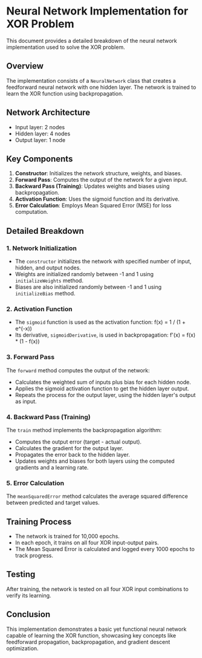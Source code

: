 # Neural Network Implementation for XOR Problem

This document provides a detailed breakdown of the neural network implementation used to solve the XOR problem.

## Overview

The implementation consists of a `NeuralNetwork` class that creates a feedforward neural network with one hidden layer. The network is trained to learn the XOR function using backpropagation.

## Network Architecture

- Input layer: 2 nodes
- Hidden layer: 4 nodes
- Output layer: 1 node

## Key Components

1. **Constructor**: Initializes the network structure, weights, and biases.
2. **Forward Pass**: Computes the output of the network for a given input.
3. **Backward Pass (Training)**: Updates weights and biases using backpropagation.
4. **Activation Function**: Uses the sigmoid function and its derivative.
5. **Error Calculation**: Employs Mean Squared Error (MSE) for loss computation.

## Detailed Breakdown

### 1. Network Initialization

- The `constructor` initializes the network with specified number of input, hidden, and output nodes.
- Weights are initialized randomly between -1 and 1 using `initializeWeights` method.
- Biases are also initialized randomly between -1 and 1 using `initializeBias` method.

### 2. Activation Function

- The `sigmoid` function is used as the activation function: f(x) = 1 / (1 + e^(-x))
- Its derivative, `sigmoidDerivative`, is used in backpropagation: f'(x) = f(x) * (1 - f(x))

### 3. Forward Pass

The `forward` method computes the output of the network:
- Calculates the weighted sum of inputs plus bias for each hidden node.
- Applies the sigmoid activation function to get the hidden layer output.
- Repeats the process for the output layer, using the hidden layer's output as input.

### 4. Backward Pass (Training)

The `train` method implements the backpropagation algorithm:
- Computes the output error (target - actual output).
- Calculates the gradient for the output layer.
- Propagates the error back to the hidden layer.
- Updates weights and biases for both layers using the computed gradients and a learning rate.

### 5. Error Calculation

The `meanSquaredError` method calculates the average squared difference between predicted and target values.

## Training Process

- The network is trained for 10,000 epochs.
- In each epoch, it trains on all four XOR input-output pairs.
- The Mean Squared Error is calculated and logged every 1000 epochs to track progress.

## Testing

After training, the network is tested on all four XOR input combinations to verify its learning.

## Conclusion

This implementation demonstrates a basic yet functional neural network capable of learning the XOR function, showcasing key concepts like feedforward propagation, backpropagation, and gradient descent optimization.
